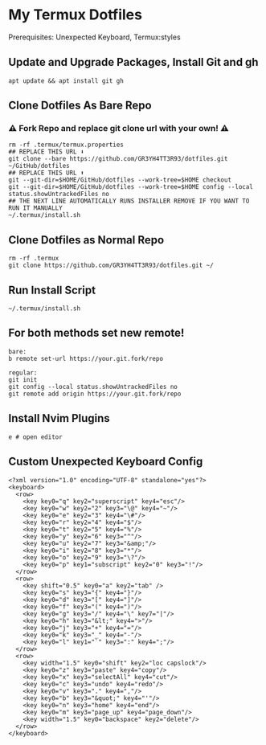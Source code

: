 # My Termux Dotfiles

Prerequisites: Unexpected Keyboard, Termux:styles

## Update and Upgrade Packages, Install Git and gh

    apt update && apt install git gh

## Clone Dotfiles As Bare Repo

### ⚠️ Fork Repo and replace git clone url with your own! ⚠️

    rm -rf .termux/termux.properties
    ## REPLACE THIS URL ⬇️
    git clone --bare https://github.com/GR3YH4TT3R93/dotfiles.git ~/GitHub/dotfiles
    ## REPLACE THIS URL ⬆️
    git --git-dir=$HOME/GitHub/dotfiles --work-tree=$HOME checkout
    git --git-dir=$HOME/GitHub/dotfiles --work-tree=$HOME config --local status.showUntrackedFiles no
    ## THE NEXT LINE AUTOMATICALLY RUNS INSTALLER REMOVE IF YOU WANT TO RUN IT MANUALLY
    ~/.termux/install.sh

## Clone Dotfiles as Normal Repo

    rm -rf .termux
    git clone https://github.com/GR3YH4TT3R93/dotfiles.git ~/

## Run Install Script

    ~/.termux/install.sh

## For both methods set new remote!

    bare:
    b remote set-url https://your.git.fork/repo

    regular:
    git init
    git config --local status.showUntrackedFiles no
    git remote add origin https://your.git.fork/repo

## Install Nvim Plugins

    e # open editor

## Custom Unexpected Keyboard Config

    <?xml version="1.0" encoding="UTF-8" standalone="yes"?>
    <keyboard>
      <row>
        <key key0="q" key2="superscript" key4="esc"/>
        <key key0="w" key2="2" key3="\@" key4="~"/>
        <key key0="e" key2="3" key4="\#"/>
        <key key0="r" key2="4" key4="$"/>
        <key key0="t" key2="5" key4="%"/>
        <key key0="y" key2="6" key3="^"/>
        <key key0="u" key2="7" key3="&amp;"/>
        <key key0="i" key2="8" key3="*"/>
        <key key0="o" key2="9" key3="\?"/>
        <key key0="p" key1="subscript" key2="0" key3="!"/>
      </row>
      <row>
        <key shift="0.5" key0="a" key2="tab" />
        <key key0="s" key3="{" key4="}"/>
        <key key0="d" key3="[" key4="]"/>
        <key key0="f" key3="(" key4=")"/>
        <key key0="g" key3="/" key4="\" key7="|"/>
        <key key0="h" key3="&lt;" key4=">"/>
        <key key0="j" key3="+" key4="="/>
        <key key0="k" key3="_" key4="-"/>
        <key key0="l" key1="`" key3=":" key4=";"/>
      </row>
      <row>
        <key width="1.5" key0="shift" key2="loc capslock"/>
        <key key0="z" key3="paste" key4="copy"/>
        <key key0="x" key3="selectAll" key4="cut"/>
        <key key0="c" key3="undo" key4="redo"/>
        <key key0="v" key3="." key4=","/>
        <key key0="b" key3="&quot;" key4="'"/>
        <key key0="n" key3="home" key4="end"/>
        <key key0="m" key3="page_up" key4="page_down"/>
        <key width="1.5" key0="backspace" key2="delete"/>
      </row>
    </keyboard>
